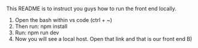 This README is to instruct you guys how to run the front end locally. 

1) Open the bash within vs code (ctrl + ~)
2) Then run: npm install
3) Run: npm run dev
4) Now you will see a local host. Open that link and that is our front end B)
